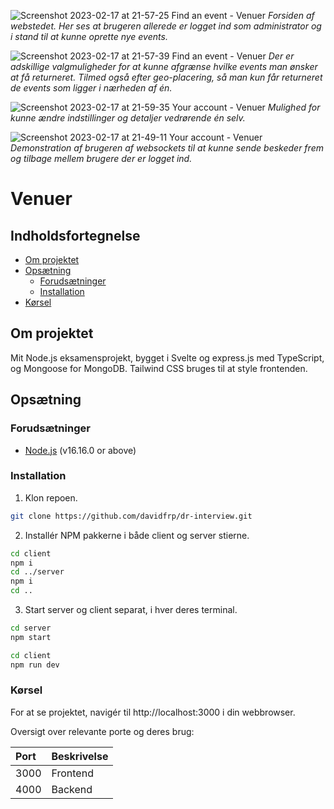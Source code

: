 ![Screenshot 2023-02-17 at 21-57-25 Find an event - Venuer](https://user-images.githubusercontent.com/6499570/219791895-e753eb26-ca92-4d48-baa2-0fe4ac354b41.png)
_Forsiden af webstedet. Her ses at brugeren allerede er logget ind som administrator og i stand til at kunne oprette nye events._

![Screenshot 2023-02-17 at 21-57-39 Find an event - Venuer](https://user-images.githubusercontent.com/6499570/219791898-2a064e23-e380-430e-8546-1da0462a053f.png)
_Der er adskillige valgmuligheder for at kunne afgrænse hvilke events man ønsker at få returneret. Tilmed også efter geo-placering, så man kun får returneret de events som ligger i nærheden af én._

![Screenshot 2023-02-17 at 21-59-35 Your account - Venuer](https://user-images.githubusercontent.com/6499570/219792174-5bc95170-5863-4025-852b-7abe187a75e0.png)
_Mulighed for kunne ændre indstillinger og detaljer vedrørende én selv._

![Screenshot 2023-02-17 at 21-49-11 Your account - Venuer](https://user-images.githubusercontent.com/6499570/219791910-35579b1b-d558-40db-87c5-a83a9a0600e9.png)
_Demonstration af brugeren af websockets til at kunne sende beskeder frem og tilbage mellem brugere der er logget ind._

# Venuer

## Indholdsfortegnelse

- [Om projektet](#om-projektet)
- [Opsætning](#opsætning)
  - [Forudsætninger](#forudsætninger)
  - [Installation](#installation)
- [Kørsel](#kørsel)

## Om projektet

Mit Node.js eksamensprojekt, bygget i Svelte og express.js med TypeScript, og Mongoose for MongoDB.
Tailwind CSS bruges til at style frontenden.

## Opsætning

### Forudsætninger

- [Node.js](https://nodejs.org/en/) (v16.16.0 or above)

### Installation

1. Klon repoen.

```sh
git clone https://github.com/davidfrp/dr-interview.git
```

2. Installér NPM pakkerne i både client og server stierne.

```sh
cd client
npm i
cd ../server
npm i
cd ..
```

3. Start server og client separat, i hver deres terminal.

```sh
cd server
npm start
```

```sh
cd client
npm run dev
```

### Kørsel

For at se projektet, navigér til http://localhost:3000 i din webbrowser.

Oversigt over relevante porte og deres brug:

| Port | Beskrivelse |
| :--- | :---------- |
| 3000 | Frontend    |
| 4000 | Backend     |
